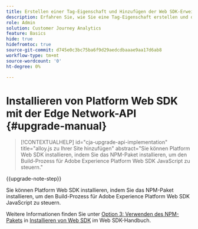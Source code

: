 ```yaml
---
title: Erstellen einer Tag-Eigenschaft und Hinzufügen der Web SDK-Erweiterung
description: Erfahren Sie, wie Sie eine Tag-Eigenschaft erstellen und die Web SDK-Erweiterung hinzufügen
role: Admin
solution: Customer Journey Analytics
feature: Basics
hide: true
hidefromtoc: true
source-git-commit: d745e0c3bc75ba6f9d29aedcdbaaae9aa17d6ab8
workflow-type: tm+mt
source-wordcount: '0'
ht-degree: 0%

---
```


# Installieren von Platform Web SDK mit der Edge Network-API {#upgrade-manual}

<!-- markdownlint-disable MD034 -->

>[!CONTEXTUALHELP]
>id="cja-upgrade-api-implementation"
>title="alloy.js zu Ihrer Site hinzufügen"
>abstract="Sie können Platform Web SDK installieren, indem Sie das NPM-Paket installieren, um den Build-Prozess für Adobe Experience Platform Web SDK JavaScript zu steuern."

<!-- markdownlint-enable MD034 -->

{{upgrade-note-step}}

Sie können Platform Web SDK installieren, indem Sie das NPM-Paket installieren, um den Build-Prozess für Adobe Experience Platform Web SDK JavaScript zu steuern.

Weitere Informationen finden Sie unter [Option 3: Verwenden des NPM-Pakets](https://experienceleague.adobe.com/en/docs/experience-platform/edge/fundamentals/installing-the-sdk#option-3-using-the-npm-package) in [Installieren von Web SDK](https://experienceleague.adobe.com/en/docs/experience-platform/edge/fundamentals/installing-the-sdk) im Web SDK-Handbuch.


